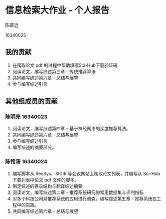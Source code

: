 # 信息检索大作业 - 个人报告

陈慕远

16340025

## 我的贡献

1. 在爬取论文 pdf 的过程中帮助填写Sci-Hub下载验证码
2. 阅读论文，编写综述第三章 - 传统推荐算法
3. 共同编写综述第六章 - 总结与展望
4. 参与编写综述引言

## 其他组成员的贡献

### 陈明亮 16340023

1. 阅读论文，编写综述第四章 - 基于神经网络的深度推荐算法。
2. 共同编写综述第六章 - 总结与展望
3. 参与编写综述引言
4. 编写综述的摘要部分。

### 陈铭涛 16340024

1. 编写脚本从 RecSys、SIGIR 等会议网站上爬取论文列表，并编写从 Sci-Hub 下载列表中论文 pdf 文件的脚本。
2. 制定综述的目录结构与翻译综述摘要
3. 阅读论文，编写综述第二章 - 推荐系统研究的常用数据集与评判指标
4. 对多个科技公司对推荐系统的应用进行调查，编写综述第五章 - 推荐系统在工程中的实践。
5. 共同编写综述第六章 - 总结与展望